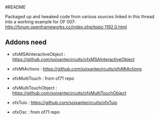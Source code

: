 #README

Packaged up and tweaked code from various sources linked in this thread into a working example for OF 007:
http://forum.openframeworks.cc/index.php/topic,1192.0.html

## Addons need

- ofxMSAInteractiveObject : https://github.com/soixantecircuits/ofxMSAInteractiveObject

- ofxMtActions : https://github.com/soixantecircuits/ofxMtActions

- ofxMultiTouch : from of71 repo

- ofxMultiTouchObject : https://github.com/soixantecircuits/ofxMultiTouchObject

- ofxTuio : https://github.com/soixantecircuits/ofxTuio

- ofxOsc : from of71 repo